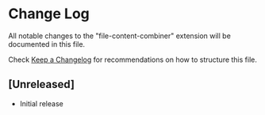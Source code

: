 # Change Log

All notable changes to the "file-content-combiner" extension will be documented in this file.

Check [Keep a Changelog](http://keepachangelog.com/) for recommendations on how to structure this file.

## [Unreleased]

- Initial release